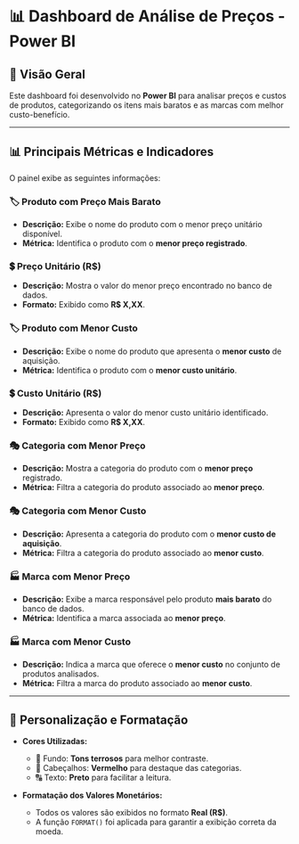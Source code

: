 # 📊 Dashboard de Análise de Preços - Power BI

## 📌 Visão Geral
Este dashboard foi desenvolvido no **Power BI** para analisar preços e custos de produtos, categorizando os itens mais baratos e as marcas com melhor custo-benefício.

---

## 📊 Principais Métricas e Indicadores
O painel exibe as seguintes informações:

### 🏷️ Produto com Preço Mais Barato
- **Descrição:** Exibe o nome do produto com o menor preço unitário disponível.
- **Métrica:** Identifica o produto com o **menor preço registrado**.

### 💲 Preço Unitário (R$)
- **Descrição:** Mostra o valor do menor preço encontrado no banco de dados.
- **Formato:** Exibido como **R$ X,XX**.

### 🏷️ Produto com Menor Custo
- **Descrição:** Exibe o nome do produto que apresenta o **menor custo** de aquisição.
- **Métrica:** Identifica o produto com o **menor custo unitário**.

### 💲 Custo Unitário (R$)
- **Descrição:** Apresenta o valor do menor custo unitário identificado.
- **Formato:** Exibido como **R$ X,XX**.

### 🎭 Categoria com Menor Preço
- **Descrição:** Mostra a categoria do produto com o **menor preço** registrado.
- **Métrica:** Filtra a categoria do produto associado ao **menor preço**.

### 🎭 Categoria com Menor Custo
- **Descrição:** Apresenta a categoria do produto com o **menor custo de aquisição**.
- **Métrica:** Filtra a categoria do produto associado ao **menor custo**.

### 🏭 Marca com Menor Preço
- **Descrição:** Exibe a marca responsável pelo produto **mais barato** do banco de dados.
- **Métrica:** Identifica a marca associada ao **menor preço**.

### 🏭 Marca com Menor Custo
- **Descrição:** Indica a marca que oferece o **menor custo** no conjunto de produtos analisados.
- **Métrica:** Filtra a marca do produto associado ao **menor custo**.

---

## 🎨 Personalização e Formatação
- **Cores Utilizadas:**
  - 🎨 Fundo: **Tons terrosos** para melhor contraste.
  - 📌 Cabeçalhos: **Vermelho** para destaque das categorias.
  - 🔠 Texto: **Preto** para facilitar a leitura.

- **Formatação dos Valores Monetários:**
  - Todos os valores são exibidos no formato **Real (R$)**.
  - A função `FORMAT()` foi aplicada para garantir a exibição correta da moeda.



